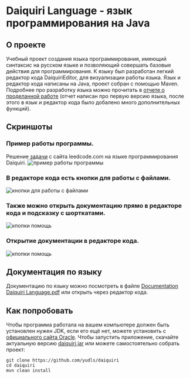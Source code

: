 # Daiquiri Language - язык программирования на Java
## О проекте
Учебный проект создания языка программирования, имеющий синтаксис на русском языке и позволяющий совершать базовые действия для программирования.
К языку был разработан легкий редактор кода DaiquiriEditor, для визуализации работы языка.
Язык и редактор кода написаны на Java, проект собран с помощью Maven. Подробнее про разработку языка можно прочитать в [отчете о проделанной работе](https://github.com/yudls/daiquiri/blob/main/docs/daiquri.pdf) (отчет написан про первую версию языка, после этого в язык и редактор кода было добалено много дополнительных функций).

## Скриншоты
### Пример работы программы.
Решение [задачи](https://leetcode.com/problems/longest-substring-without-repeating-characters/description/) с сайта leedcode.com на языке программирования Daiquiri.
![пример работы программы](https://github.com/yudls/daiquiri/assets/119896503/c795d94a-c3ce-4f53-ab18-d58b7b914c5d)
### В редакторе кода есть кнопки для работы с файлами.
![кнопки для работы с файлами](https://github.com/yudls/daiquiri/assets/119896503/95ce12a9-a992-4789-8c5b-653710c9c186)
### Также можно открыть документацию прямо в редакторе кода и подсказку с шорткатами.
![кпопки помощь](https://github.com/yudls/daiquiri/assets/119896503/397d96cf-2cab-426e-be26-cb7beb230017)
### Открытие документации в редакторе кода.
![кпопки помощь](https://github.com/yudls/daiquiri/assets/119896503/1ee6aba2-c2a6-4611-9fe1-3ec123ec75ae)
## Документация по языку 
Документацию по языку можно посмотреть в файле [Documentation Daiquiri Language.pdf](https://github.com/yudls/daiquiri/blob/main/src/main/resources/Documentation%20Daiquiri%20Language.pdf) или открыть через редактор кода.

## Как попробовать
Чтобы программа работала на вашем компьютере должен быть установлен нужен JDK, если его ещё нет, можете установить с [официального сайта Oracle](https://www.oracle.com/java/technologies/downloads).
Чтобы запустить приложение, скачайте актуальную версию [daiquiri.jar](https://github.com/yudls/daiquiri/blob/main/versions/daiquiri.jar)
или можете самостоятельно собрать проект:
```
git clone https://github.com/yudls/daiquiri
cd daiquiri
mvn clean install
```

